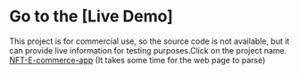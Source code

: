# Go to the [Live Demo]
This project is for commercial use, so the source code is not available, but it can provide live information for testing purposes.Click on the project name.
[NFT-E-commerce-app](https://pinyuansu.onrender.com)
(It takes some time for the web page to parse)